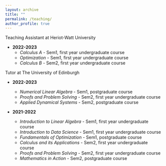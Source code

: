 ```yaml
---
layout: archive
title: ""
permalink: /teaching/
author_profile: true
---
```

<!-- ---
layout: page
permalink: /teaching/
title: Teaching
tags: [teaching]
comments: false -->
<!-- --- -->
Teaching Assistant at Heriot-Watt University
* **2022-2023**
  * *Calculus A* - Sem1, first year undergraduate course
  * *Optimization* - Sem1, first year undergraduate course
  * *Calculus B* - Sem2, first year undergraduate course

Tutor at The University of Edinburgh
* **2022-2023**
  * *Numerical Linear Algebra* - Sem1, postgraduate course
  * *Proofs and Problem Solving* - Sem2, first year undergraduate course
  * *Applied Dynamical Systems* - Sem2, postgraduate course

* **2021-2022**
  * *Introduction to Linear Algebra* - Sem1, first year undergraduate course
  * *Introduction to Data Science* - Sem1, first year undergraduate course
  * *Fundamentals of Optimization* - Sem1, postgraduate course
  * *Calculus and its Applications* - Sem2, first year undergraduate course
  * *Proofs and Problem Solving* - Sem2, first year undergraduate course
  * *Mathematics in Action* - Sem2, postgraduate course
